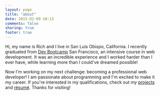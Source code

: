 ```yaml
---
layout: page
title: "about"
date: 2015-02-09 10:13
comments: false
sharing: true
footer: true
---
```


Hi, my name is Rich and I live in San Luis Obispo, California. I recently graduated from [Dev Bootcamp](http://devbootcamp.com/) San Francisco, an intensive course in web development. It was an incredible experience and I worked harder than I ever have, while learning more than I could've dreamed possible!

Now I'm working on my next challenge: becoming a professional web developer! I am passionate about programming and I'm excited to make it my career. If you're interested in my qualifications, check out my [projects](/projects) and [résumé](/resume.pdf). Thanks for visiting!